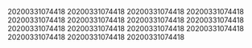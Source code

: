 20200331074418
20200331074418
20200331074418
20200331074418
20200331074418
20200331074418
20200331074418
20200331074418
20200331074418
20200331074418
20200331074418
20200331074418
20200331074418
20200331074418
20200331074418
